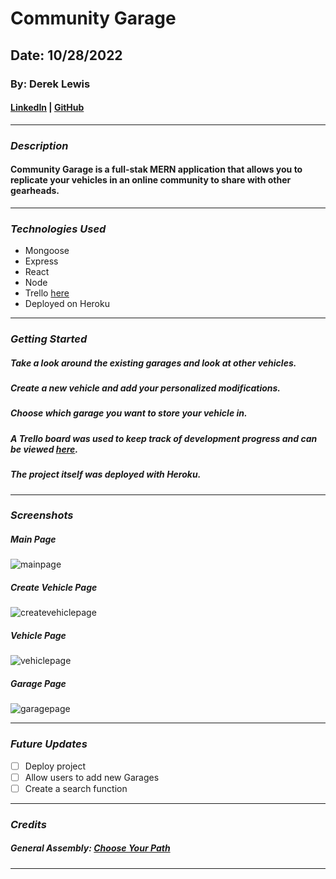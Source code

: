 # Community Garage

## Date: 10/28/2022

### By: Derek Lewis

#### [LinkedIn](http://www.linkedin.com/in/derek-r-lewis) | [GitHub](https://github.com/d-lewis9442)

---

### **_Description_**

#### Community Garage is a full-stak MERN application that allows you to replicate your vehicles in an online community to share with other gearheads.

---

### **_Technologies Used_**

- Mongoose
- Express
- React
- Node
- Trello [here](https://trello.com/b/eN3OPXkf/community-garage)
- Deployed on Heroku

---

### **_Getting Started_**

##### Take a look around the existing garages and look at other vehicles.

##### Create a new vehicle and add your personalized modifications.

##### Choose which garage you want to store your vehicle in.

##### A Trello board was used to keep track of development progress and can be viewed [here](https://trello.com/b/eN3OPXkf/community-garage).

##### The project itself was deployed with Heroku.

---

### **_Screenshots_**

##### Main Page

![mainpage](image)

##### Create Vehicle Page

![createvehiclepage](image)

##### Vehicle Page

![vehiclepage](image)

##### Garage Page

![garagepage](image)

---

### **_Future Updates_**

- [ ] Deploy project
- [ ] Allow users to add new Garages
- [ ] Create a search function

---

### **_Credits_**

##### General Assembly: [Choose Your Path](https://generalassemb.ly/)

---
